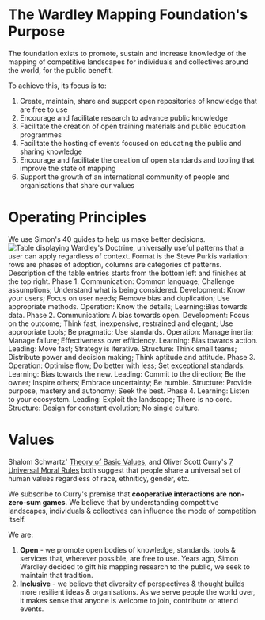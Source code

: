 # The Wardley Mapping Foundation's Purpose
The foundation exists to promote, sustain and increase knowledge of the mapping of competitive landscapes for individuals and collectives around the world, for the public benefit.

To achieve this, its focus is to:
1. Create, maintain, share and support open repositories of knowledge that are free to use
2. Encourage and facilitate research to advance public knowledge
3. Facilitate the creation of open training materials and public education programmes
4. Facilitate the hosting of events focused on educating the public and sharing knowledge
5. Encourage and facilitate the creation of open standards and tooling that improve the state of mapping
6. Support the growth of an international community of people and organisations that share our values

# Operating Principles
We use Simon's 40 guides to help us make better decisions.
![Table displaying Wardley's Doctrine, universally useful patterns that a user can apply regardless of context. Format is the Steve Purkis variation: rows are phases of adoption, columns are categories of patterns. Description of the table entries starts from the bottom left and finishes at the top right. Phase 1. Communication: Common language; Challenge assumptions; Understand what is being considered. Development: Know your users; Focus on user needs; Remove bias and duplication; Use appropriate methods. Operation: Know the details; Learning:Bias towards data. Phase 2. Communication: A bias towards open. Development: Focus on the outcome; Think fast, inexpensive, restrained and elegant; Use appropriate tools; Be pragmatic; Use standards. Operation: Manage inertia; Manage failure; Effectiveness over efficiency. Learning: Bias towards action. Leading: Move fast; Strategy is iterative. Structure: Think small teams; Distribute power and decision making; Think aptitude and attitude. Phase 3. Operation: Optimise flow; Do better with less; Set exceptional standards. Learning: Bias towards the new. Leading: Commit to the direction; Be the owner; Inspire others; Embrace uncertainty; Be humble. Structure: Provide purpose, mastery and autonomy; Seek the best. Phase 4. Learning: Listen to your ecosystem. Leading: Exploit the landscape; There is no core. Structure: Design for constant evolution; No single culture.](assets/40Guides.jpeg)

# Values
Shalom Schwartz' [Theory of Basic Values](https://doi.org/10.9707/2307-0919.1116), and Oliver Scott Curry's [7 Universal Moral Rules](https://doi.org/10.1086/701478) both suggest that people share a universal set of human values regardless of race, ethniticy, gender, etc.

We subscribe to Curry's premise that **cooperative interactions are non-zero-sum games**.  We believe that by understanding competitive landscapes, individuals & collectives can influence the mode of competition itself.

We are:
1. **Open** - we promote open bodies of knowledge, standards, tools & services that, wherever possible, are free to use.  Years ago, Simon Wardley decided to gift his mapping research to the public, we seek to maintain that tradition.
2. **Inclusive** - we believe that diversity of perspectives & thought builds more resilient ideas & organisations.  As we serve people the world over, it makes sense that anyone is welcome to join, contribute or attend events.
